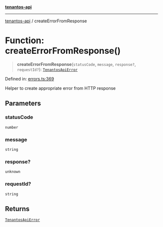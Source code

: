 [**tenantos-api**](../README.md)

***

[tenantos-api](../globals.md) / createErrorFromResponse

# Function: createErrorFromResponse()

> **createErrorFromResponse**(`statusCode`, `message`, `response?`, `requestId?`): [`TenantosApiError`](../classes/TenantosApiError.md)

Defined in: [errors.ts:369](https://github.com/shadmanZero/tenantos-api/blob/1c7b7035084787c8e7500a348d67d47efa9ca53a/src/errors.ts#L369)

Helper to create appropriate error from HTTP response

## Parameters

### statusCode

`number`

### message

`string`

### response?

`unknown`

### requestId?

`string`

## Returns

[`TenantosApiError`](../classes/TenantosApiError.md)
